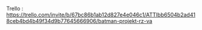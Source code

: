 Trello : https://trello.com/invite/b/67bc86b1ab12d827e4e046c1/ATTIbb6504b2ad418ceb4bd4b49f34d9b77645666906/batman-projekt-rz-va
